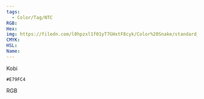 ```yaml
---
tags:
  - Color/Tag/NTC
RGB:
Hex:
img: https://filedn.com/l0hpzxl1f01yT7GHxtF8cyk/Color%20Snake/standard_csv_to_svg/%23/E79FC4.svg
CMYK:
HSL:
Name:
---
```

Kobi
```palette
#E79FC4
```
RGB

